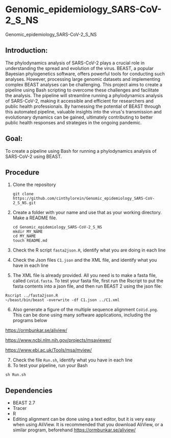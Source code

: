 # Genomic_epidemiology_SARS-CoV-2_S_NS
Genomic_epidemiology_SARS-CoV-2_S_NS

## Introduction:

The phylodynamics analysis of SARS-CoV-2 plays a crucial role in understanding the spread and evolution of the virus. BEAST, a popular Bayesian phylogenetics software, offers powerful tools for conducting such analyses. However, processing large genomic datasets and implementing complex BEAST analyses can be challenging. This project aims to create a pipeline using Bash scripting to overcome these challenges and facilitate the analysis. The pipeline will streamline running a phylodynamics analysis of SARS-CoV-2, making it accessible and efficient for researchers and public health professionals. By harnessing the potential of BEAST through this automated pipeline, valuable insights into the virus's transmission and evolutionary dynamics can be gained, ultimately contributing to better public health responses and strategies in the ongoing pandemic.


## Goal:

To create a pipeline using Bash for running a phylodynamics analysis of SARS-CoV-2 using BEAST.

## Procedure

1. Clone the repository
    ```
   git clone https://github.com/cinthylorein/Genomic_epidemiology_SARS-CoV-2_S_NS.git
    ```

2. Create a folder with your name and use that as your working directory. Make a README file. 
   ```
   cd Genomic_epidemiology_SARS-CoV-2_S_NS
   mkdir MY_NAME
   cd MY_NAME
   touch README.md
   ```

3. Check the R script `fasta2json.R`, identify what you are doing in each line

4. Check the Json files `C1.json` and the XML file,  and identify what you have in each line

5.    The XML file is already provided. All you need is to make a fasta file, called `CoVid.fasta`. To test your fasta file, first run the Rscript to put the fasta contents into a json file, and then run BEAST 2 using the json file: 
   ```
   Rscript ../fasta2json.R
   ~/beast/bin/beast -overwrite -df C1.json ../C1.xml
   ```


6. Also generate a figure of the multiple sequence alignment `CoVid.png`. This can be done using many software applications, including the programs below
   
https://ormbunkar.se/aliview/

https://www.ncbi.nlm.nih.gov/projects/msaviewer/

https://www.ebi.ac.uk/Tools/msa/mview/

7. Check the file `Run.sh`, identify what you have in each line
8.  To test your pipeline, run your Bash

   ```
  sh Run.sh
   ```


## Dependencies

- BEAST 2.7
- Tracer
- R
- Editing alignment can be done using a text editor, but it is very easy when using AliView.  It is recommended that you download AliView, or a similar program, beforehand https://ormbunkar.se/aliview/

   

